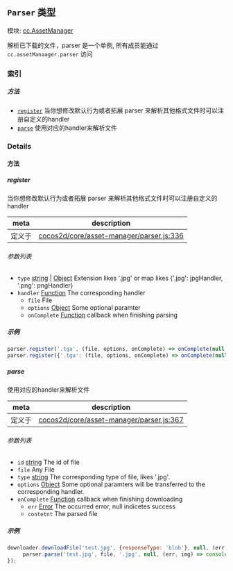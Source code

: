 ## `Parser` 类型



模块: [cc.AssetManager](../modules/cc.AssetManager.md)


解析已下载的文件，parser 是一个单例, 所有成员能通过 `cc.assetManaager.parser` 访问



### 索引



##### 方法

  - [`register`](#register) 当你想修改默认行为或者拓展 parser 来解析其他格式文件时可以注册自定义的handler
  - [`parse`](#parse) 使用对应的handler来解析文件



### Details




<!-- Method Block -->
#### 方法


##### register

当你想修改默认行为或者拓展 parser 来解析其他格式文件时可以注册自定义的handler

| meta | description |
|------|-------------|
| 定义于 | [cocos2d/core/asset-manager/parser.js:336](https://github.com/cocos-creator/engine/blob/793ed1e41a1e981ef927cb5ecccb6f051f942b50/cocos2d/core/asset-manager/parser.js#L336) |

###### 参数列表
- `type` <a href="https://developer.mozilla.org/en/JavaScript/Reference/Global_Objects/String" class="crosslink external" target="_blank">string</a> &#124; <a href="https://developer.mozilla.org/en/JavaScript/Reference/Global_Objects/Object" class="crosslink external" target="_blank">Object</a> Extension likes '.jpg' or map likes {'.jpg': jpgHandler, '.png': pngHandler}
- `handler` <a href="https://developer.mozilla.org/en/JavaScript/Reference/Global_Objects/Function" class="crosslink external" target="_blank">Function</a> The corresponding handler
	- `file`  File
	- `options` <a href="https://developer.mozilla.org/en/JavaScript/Reference/Global_Objects/Object" class="crosslink external" target="_blank">Object</a> Some optional paramter
	- `onComplete` <a href="https://developer.mozilla.org/en/JavaScript/Reference/Global_Objects/Function" class="crosslink external" target="_blank">Function</a> callback when finishing parsing

##### 示例

```js
parser.register('.tga', (file, options, onComplete) => onComplete(null, null));
parser.register({'.tga': (file, options, onComplete) => onComplete(null, null), '.ext': (file, options, onComplete) => onComplete(null, null)});
```

##### parse

使用对应的handler来解析文件

| meta | description |
|------|-------------|
| 定义于 | [cocos2d/core/asset-manager/parser.js:367](https://github.com/cocos-creator/engine/blob/793ed1e41a1e981ef927cb5ecccb6f051f942b50/cocos2d/core/asset-manager/parser.js#L367) |

###### 参数列表
- `id` <a href="https://developer.mozilla.org/en/JavaScript/Reference/Global_Objects/String" class="crosslink external" target="_blank">string</a> The id of file
- `file` Any File
- `type` <a href="https://developer.mozilla.org/en/JavaScript/Reference/Global_Objects/String" class="crosslink external" target="_blank">string</a> The corresponding type of file, likes '.jpg'.
- `options` <a href="https://developer.mozilla.org/en/JavaScript/Reference/Global_Objects/Object" class="crosslink external" target="_blank">Object</a> Some optional paramters will be transferred to the corresponding handler.
- `onComplete` <a href="https://developer.mozilla.org/en/JavaScript/Reference/Global_Objects/Function" class="crosslink external" target="_blank">Function</a> callback when finishing downloading
	- `err` <a href="https://developer.mozilla.org/en/JavaScript/Reference/Global_Objects/Error" class="crosslink external" target="_blank">Error</a> The occurred error, null indicetes success
	- `contetnt`  The parsed file

##### 示例

```js
downloader.downloadFile('test.jpg', {responseType: 'blob'}, null, (err, file) => {
     parser.parse('test.jpg', file, '.jpg', null, (err, img) => console.log(err));
});
```


